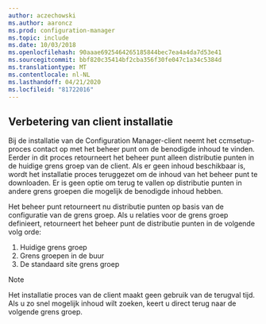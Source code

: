 ```yaml
---
author: aczechowski
ms.author: aaroncz
ms.prod: configuration-manager
ms.topic: include
ms.date: 10/03/2018
ms.openlocfilehash: 90aaae6925464265185844bec7ea4a4da7d53e41
ms.sourcegitcommit: bbf820c35414bf2cba356f30fe047c1a34c5384d
ms.translationtype: MT
ms.contentlocale: nl-NL
ms.lasthandoff: 04/21/2020
ms.locfileid: "81722016"
---
```

## <a name="improvement-to-client-installation"></a><a name="bkmk_ccmsetup"></a>Verbetering van client installatie
<!--1358840-->

Bij de installatie van de Configuration Manager-client neemt het ccmsetup-proces contact op met het beheer punt om de benodigde inhoud te vinden. Eerder in dit proces retourneert het beheer punt alleen distributie punten in de huidige grens groep van de client. Als er geen inhoud beschikbaar is, wordt het installatie proces teruggezet om de inhoud van het beheer punt te downloaden. Er is geen optie om terug te vallen op distributie punten in andere grens groepen die mogelijk de benodigde inhoud hebben. 

Het beheer punt retourneert nu distributie punten op basis van de configuratie van de grens groep. Als u relaties voor de grens groep definieert, retourneert het beheer punt de distributie punten in de volgende volg orde:
1. Huidige grens groep  
2. Grens groepen in de buur  
3. De standaard site grens groep  

> [!Note]  
> Het installatie proces van de client maakt geen gebruik van de terugval tijd. Als u zo snel mogelijk inhoud wilt zoeken, keert u direct terug naar de volgende grens groep.  


